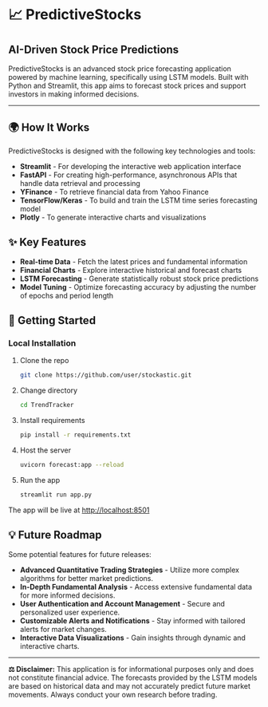 # 📈 PredictiveStocks

## AI-Driven Stock Price Predictions

PredictiveStocks is an advanced stock price forecasting application powered by machine learning, specifically using LSTM models. Built with Python and Streamlit, this app aims to forecast stock prices and support investors in making informed decisions.

---

## 🌍 How It Works

PredictiveStocks is designed with the following key technologies and tools:

- **Streamlit** - For developing the interactive web application interface
- **FastAPI** - For creating high-performance, asynchronous APIs that handle data retrieval and processing
- **YFinance** - To retrieve financial data from Yahoo Finance
- **TensorFlow/Keras** - To build and train the LSTM time series forecasting model
- **Plotly** - To generate interactive charts and visualizations

## ✨ Key Features

- **Real-time Data** - Fetch the latest prices and fundamental information
- **Financial Charts** - Explore interactive historical and forecast charts
- **LSTM Forecasting** - Generate statistically robust stock price predictions
- **Model Tuning** - Optimize forecasting accuracy by adjusting the number of epochs and period length

## 🚀 Getting Started

### Local Installation

1. Clone the repo
    ```bash
    git clone https://github.com/user/stockastic.git
    ```
2. Change directory
    ```bash
    cd TrendTracker
    ```
3. Install requirements
    ```bash
    pip install -r requirements.txt
    ```
4. Host the server
    ```bash
    uvicorn forecast:app --reload
    ```
5. Run the app
    ```bash
    streamlit run app.py
    ```

The app will be live at [http://localhost:8501](http://localhost:8501)

## 💡 Future Roadmap

Some potential features for future releases:

- **Advanced Quantitative Trading Strategies** - Utilize more complex algorithms for better market predictions.
- **In-Depth Fundamental Analysis** - Access extensive fundamental data for more informed decisions.
- **User Authentication and Account Management** - Secure and personalized user experience.
- **Customizable Alerts and Notifications** - Stay informed with tailored alerts for market changes.
- **Interactive Data Visualizations** - Gain insights through dynamic and interactive charts.

---

**⚖️ Disclaimer:** This application is for informational purposes only and does not constitute financial advice. The forecasts provided by the LSTM models are based on historical data and may not accurately predict future market movements. Always conduct your own research before trading.
